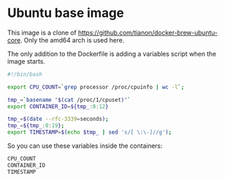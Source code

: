 # Ubuntu base image

This image is a clone of https://github.com/tianon/docker-brew-ubuntu-core.
Only the amd64 arch is used here.

The only addition to the Dockerfile is adding a variables script when the image starts.

```bash
#!/bin/bash

export CPU_COUNT=`grep processor /proc/cpuinfo | wc -l`;

tmp_=`basename "$(cat /proc/1/cpuset)"`
export CONTAINER_ID=${tmp_:0:12}

tmp_=$(date --rfc-3339=seconds);
tmp_=${tmp_:0:19};
export TIMESTAMP=$(echo $tmp_ | sed 's/[ \:\-]//g');
```

So you can use these variables inside the containers:

```bash
CPU_COUNT
CONTAINER_ID
TIMESTAMP
```
